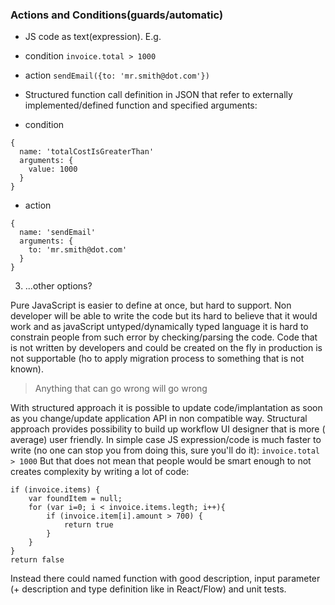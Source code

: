 ### Actions and Conditions(guards/automatic)
* JS code as text(expression). E.g.
 * condition ```invoice.total > 1000```
 * action ```sendEmail({to: 'mr.smith@dot.com'})```

* Structured function call definition in JSON that refer to externally implemented/defined function and specified arguments:
 * condition 
```javascipt
{
  name: 'totalCostIsGreaterThan'
  arguments: {
    value: 1000
  }
}
```
 * action 
```javascipt
{
  name: 'sendEmail'
  arguments: {
    to: 'mr.smith@dot.com'
  }
}
```
3. ...other options?


Pure JavaScript is easier to define at once, but hard to support. Non developer will be able to write the code but its hard to believe that it would work and as javaScript untyped/dynamically typed language it is hard to constrain people from such error by checking/parsing the code. Code that is not written by developers and could be created on the fly in production is not supportable (ho to apply migration process to something that is not known).

> Anything that can go wrong will go wrong

With structured approach it is possible to update code/implantation as soon as you change/update application API in  non compatible way. Structural approach provides possibility to build up workflow UI designer that is more ( average) user friendly.
In simple case JS expression/code is much faster to write (no one can stop you from doing this, sure you'll do it):
```invoice.total > 1000```
 But that does not mean that people would be smart enough to not creates complexity by writing a lot of code:
```javascipt
if (invoice.items) {
    var foundItem = null;
    for (var i=0; i < invoice.items.legth; i++){
        if (invoice.item[i].amount > 700) {
            return true
        }
    }
}
return false
```
Instead there could named function with good description, input parameter (+ description and type definition like in React/Flow) and unit tests.
